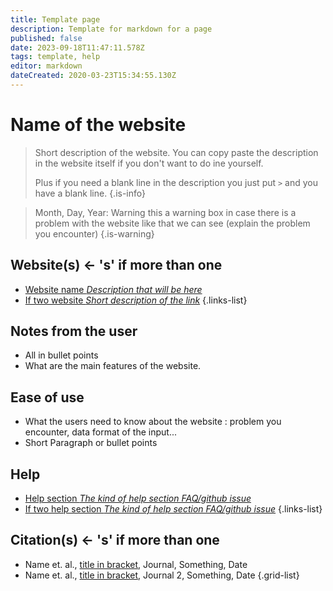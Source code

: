 ```yaml
---
title: Template page
description: Template for markdown for a page
published: false
date: 2023-09-18T11:47:11.578Z
tags: template, help
editor: markdown
dateCreated: 2020-03-23T15:34:55.130Z
---
```


# Name of the website

> Short description of the website. You can copy paste the description in the website itself if you don't want to do ine yourself. 
>
> Plus if you need a blank line in the description you just put `>` and you have a blank line. 
{.is-info}

> Month, Day, Year: Warning this a warning box in case there is a problem with the website like that we can see (explain the problem you encounter)
{.is-warning}

## Website(s) <- 's' if more than one

- [Website name *Description that will be here*](https://url_of_the_website)
- [If two website *Short description of the link*](https://url_of_the_website)
{.links-list}


## Notes from the user
 
 - All in bullet points
 - What are the main features of the website.

 
## Ease of use

- What the users need to know about the website : problem you encounter, data format of the input...
- Short Paragraph or bullet points


## Help

- [Help section *The kind of help section FAQ/github issue*](https://url_of_the_help_page)
- [If two help section *The kind of help section FAQ/github issue*](https://url_of_the_help_page)
{.links-list}


## Citation(s) <- 's' if more than one

- Name et. al., [title in bracket](link_link_to_the_paper_in_parenthesis), Journal, Something, Date
- Name et. al., [title in bracket](link_link_to_the_paper_in_parenthesis), Journal 2, Something, Date
{.grid-list}



